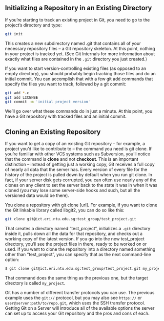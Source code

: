 ## Initializing a Repository in an Existing Directory

If you’re starting to track an existing project in Git, you need to go to the project’s directory and type:

```sh
git init
```

This creates a new subdirectory named .git that contains all of your necessary repository files – a Git repository skeleton. At this point, nothing in your project is tracked yet. (See Git Internals for more information about exactly what files are contained in the `.git` directory you just created.)

If you want to start version-controlling existing files (as opposed to an empty directory), you should probably begin tracking those files and do an initial commit. You can accomplish that with a few git add commands that specify the files you want to track, followed by a git commit:

```sh
git add *.c
git add LICENSE
git commit -m 'initial project version'
```

We’ll go over what these commands do in just a minute. At this point, you have a Git repository with tracked files and an initial commit.

## Cloning an Existing Repository

If you want to get a copy of an existing Git repository – for example, a project you’d like to contribute to – the command you need is git clone. If you’re familiar with other VCS systems such as Subversion, you’ll notice that the command is **clone** and not **checkout**. This is an important distinction – instead of getting just a working copy, Git receives a full copy of nearly all data that the server has. Every version of every file for the history of the project is pulled down by default when you run git clone. In fact, if your server disk gets corrupted, you can often use nearly any of the clones on any client to set the server back to the state it was in when it was cloned (you may lose some server-side hooks and such, but all the versioned data would be there).

You clone a repository with git clone [url]. For example, if you want to clone the Git linkable library called libgit2, you can do so like this:

```sh
git clone git@ict.eri.ntu.edu.sg:test_group/test_project.git
```

That creates a directory named “test_project”, initializes a `.git` directory inside it, pulls down all the data for that repository, and checks out a working copy of the latest version. If you go into the new test_project directory, you’ll see the project files in there, ready to be worked on or used. If you want to clone the repository into a directory named something other than “test_project”, you can specify that as the next command-line option:

```sh
$ git clone git@ict.eri.ntu.edu.sg:test_group/test_project.git my_project
```

That command does the same thing as the previous one, but the target directory is called `my_project`.

Git has a number of different transfer protocols you can use. The previous example uses the `git://` protocol, but you may also see `https://` or `user@server:path/to/repo.git`, which uses the SSH transfer protocol. Getting Git on a Server will introduce all of the available options the server can set up to access your Git repository and the pros and cons of each.